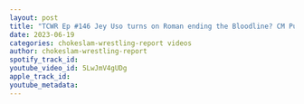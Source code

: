 ```yaml
---
layout: post
title: "TCWR Ep #146 Jey Uso turns on Roman ending the Bloodline? CM Punk Drama, AEW Dynamite Review #shorts"
date: 2023-06-19
categories: chokeslam-wrestling-report videos
author: chokeslam-wrestling-report
spotify_track_id: 
youtube_video_id: 5LwJmV4gUDg
apple_track_id: 
youtube_metadata: 
---
```

